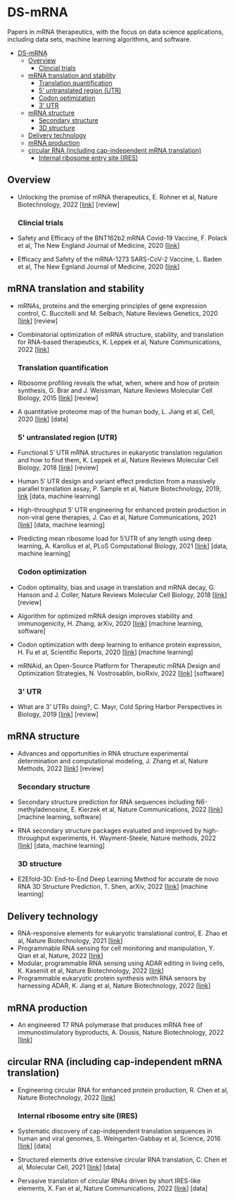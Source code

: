 # DS-mRNA
Papers in mRNA therapeutics, with the focus on data science applications, including data sets, machine learning algorithms, and software.

- [DS-mRNA](#ds-mrna)
  - [Overview](#overview)
    - [Clincial trials](#clincial-trials)
  - [mRNA translation and stability](#mrna-translation-and-stability)
    - [Translation quantification](#translation-quantification)
    - [5' untranslated region (UTR)](#5-untranslated-region-utr)
    - [Codon optimization](#codon-optimization)
    - [3' UTR](#3-utr)
  - [mRNA structure](#mrna-structure)
    - [Secondary structure](#secondary-structure)
    - [3D structure](#3d-structure)
  - [Delivery technology](#delivery-technology)
  - [mRNA production](#mrna-production)
  - [circular RNA (including cap-independent mRNA translation)](#circular-rna-including-cap-independent-mrna-translation)
    - [Internal ribosome entry site (IRES)](#internal-ribosome-entry-site-ires)

## Overview

* Unlocking the promise of mRNA therapeutics, E. Rohner et al, Nature Biotechnology, 2022 [[link](https://www.nature.com/articles/s41587-022-01491-z)] [review]

  ### Clincial trials

* Safety and Efficacy of the BNT162b2 mRNA Covid-19 Vaccine, F. Polack et al, The New England Journal of Medicine, 2020 [[link](https://www.nejm.org/doi/full/10.1056/nejmoa2034577)]
* Efficacy and Safety of the mRNA-1273 SARS-CoV-2 Vaccine, L. Baden et al, The New Egnland Journal of Medicine, 2020 [[link](https://www.nejm.org/doi/full/10.1056/nejmoa2035389)]

## mRNA translation and stability

* mRNAs, proteins and the emerging principles of gene expression control, C. Buccitelli and M. Selbach, Nature Reviews Genetics, 2020 [[link](https://www.nature.com/articles/s41576-020-0258-4)] [review]
* Combinatorial optimization of mRNA structure, stability, and translation for RNA-based therapeutics, K. Leppek et al, Nature Communications, 2022 [[link](https://www.nature.com/articles/s41467-022-28776-w)]

  ### Translation quantification

* Ribosome profiling reveals the what, when, where and how of protein synthesis, G. Brar and J. Weissman, Nature Reviews Molecular Cell Biology, 2015 [[link](https://www.nature.com/articles/nrm4069)] [review]
* A quantitative proteome map of the human body, L. Jiang et al, Cell, 2020 [[link](https://www.sciencedirect.com/science/article/pii/S0092867420310783)] [data]

  ### 5' untranslated region (UTR)

* Functional 5′ UTR mRNA structures in eukaryotic translation regulation and how to find them, K. Leppek et al, Nature Reviews Molecular Cell Biology, 2018 [[link](https://www.nature.com/articles/nrm.2017.103)] [review]
* Human 5′ UTR design and variant effect prediction from a massively parallel translation assay, P. Sample et al, Nature Biotechnology, 2019, [link](https://www.nature.com/articles/s41587-019-0164-5) [data, machine learning]
* High-throughput 5′ UTR engineering for enhanced protein production in non-viral gene therapies, J. Cao et al, Nature Communications, 2021 [[link](https://www.nature.com/articles/s41467-021-24436-7)] [data, machine learning]
* Predicting mean ribosome load for 5’UTR of any length using deep learning, A. Karollus et al, PLoS Computational Biology, 2021 [[link](https://journals.plos.org/ploscompbiol/article?id=10.1371/journal.pcbi.1008982)] [data, machine learning]
  ### Codon optimization

* Codon optimality, bias and usage in translation and mRNA decay, G. Hanson and J. Coller, Nature Reviews Molecular Cell Biology, 2018 [[link](https://www.nature.com/articles/nrm.2017.91)] [review]
* Algorithm for optimized mRNA design improves stability and immunogenicity, H. Zhang, arXiv, 2020 [[link](https://arxiv.org/abs/2004.10177)] [machine learning, software]
* Codon optimization with deep learning to enhance protein expression, H. Fu et al, Scientific Reports, 2020 [[link](https://www.nature.com/articles/s41598-020-74091-z)] [machine learning]
* mRNAid, an Open-Source Platform for Therapeutic mRNA Design and Optimization Strategies, N. Vostrosablin, bioRxiv, 2022 [[link](https://www.biorxiv.org/content/10.1101/2022.04.04.486952v1)] [software]

  ### 3' UTR

* What are 3' UTRs doing?, C. Mayr, Cold Spring Harbor Perspectives in Biology, 2019 [[link](https://cshperspectives.cshlp.org/content/11/10/a034728.long)] [review]

## mRNA structure

* Advances and opportunities in RNA structure experimental determination and computational modeling, J. Zhang et al, Nature Methods, 2022 [[link](https://www.nature.com/articles/s41592-022-01623-y)] [review]
  ### Secondary structure

* Secondary structure prediction for RNA sequences including N6-methyladenosine, E. Kierzek et al, Nature Communications, 2022 [[link](https://www.nature.com/articles/s41467-022-28817-4)] [machine learning, software]
* RNA secondary structure packages evaluated and improved by high-throughput experiments, H. Wayment-Steele, Nature methods, 2022 [[link](https://www.nature.com/articles/s41592-022-01605-0)] [data, machine learning]

  ### 3D structure

* E2Efold-3D: End-to-End Deep Learning Method for accurate de novo RNA 3D Structure Prediction, T. Shen, arXiv, 2022 [[link](https://arxiv.org/abs/2207.01586)] [machine learning]

## Delivery technology

* RNA-responsive elements for eukaryotic translational control, E. Zhao et al, Nature Biotechnology, 2021 [[link](https://www.nature.com/articles/s41587-021-01068-2)]
* Programmable RNA sensing for cell monitoring and manipulation, Y. Qian et al, Nature, 2022 [[link](https://www.nature.com/articles/s41586-022-05280-1)]
* Modular, programmable RNA sensing using ADAR editing in living cells, K. Kaseniit et al, Nature Biotechnology, 2022 [[link](https://www.nature.com/articles/s41587-022-01493-x)]
* Programmable eukaryotic protein synthesis with RNA sensors by harnessing ADAR, K. Jiang et al, Nature Biotechnology, 2022 [[link](https://www.nature.com/articles/s41587-022-01534-5)]

## mRNA production

* An engineered T7 RNA polymerase that produces mRNA free of immunostimulatory byproducts, A. Dousis, Nature Biotechnology, 2022 [[link](https://www.nature.com/articles/s41587-022-01525-6)]

## circular RNA (including cap-independent mRNA translation)

* Engineering circular RNA for enhanced protein production, R. Chen et al, Nature Biotechnology, 2022 [[link](https://www.nature.com/articles/s41587-022-01393-0)]

  ### Internal ribosome entry site (IRES)

* Systematic discovery of cap-independent translation sequences in human and viral genomes, S. Weingarten-Gabbay et al, Science, 2016 [[link](https://www.science.org/doi/10.1126/science.aad4939)] [data]
* Structured elements drive extensive circular RNA translation, C. Chen et al, Molecular Cell, 2021 [[link](https://www.sciencedirect.com/science/article/pii/S1097276521006262)] [data]
* Pervasive translation of circular RNAs driven by short IRES-like elements, X. Fan et al, Nature Communications, 2022 [[link](https://www.nature.com/articles/s41467-022-31327-y)] [data]

